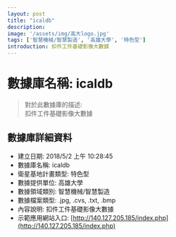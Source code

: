 ```yaml
---
layout: post
title: "icaldb"
description: 
image: '/assets/img/高大logo.jpg'
tags: ['智慧機械/智慧製造', '高雄大學', '特色型']
introduction: 扣件工件基礎影像大數據
---
```


# 數據庫名稱: icaldb

> 對於此數據庫的描述: <br>
> 扣件工件基礎影像大數據

## 數據庫詳細資料

+ 建立日期: 2018/5/2 上午 10:28:45
+ 數據庫名稱: icaldb
+ 衛星基地計畫類型: 特色型
+ 數據提供單位: 高雄大學
+ 數據領域類別: 智慧機械/智慧製造
+ 數據檔案類型: .jpg, .cvs, .txt, .bmp
+ 內容說明: 扣件工件基礎影像大數據 
+ 示範應用網站入口: [http://140.127.205.185/index.php](http://140.127.205.185/index.php)
